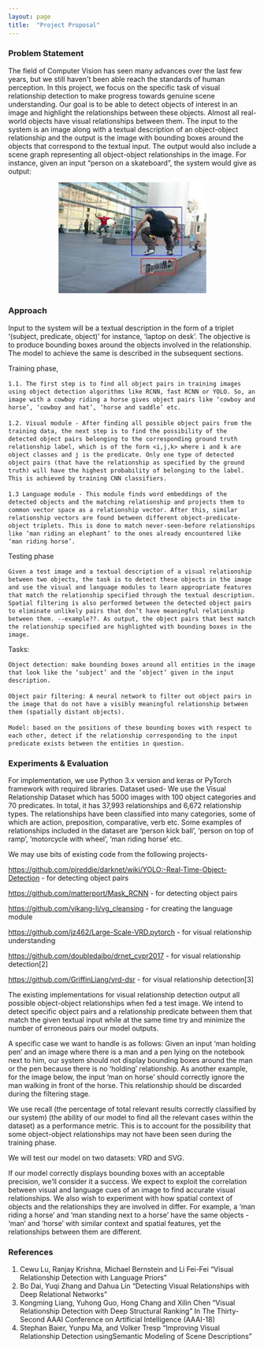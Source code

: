 ```yaml
---
layout: page
title:  "Project Proposal"
---
```


### Problem Statement

The field of Computer Vision has seen many advances over the last few years, but we still haven't been able reach the standards of human perception. In this project, we focus on the specific task of visual relationship detection to make progress towards genuine scene understanding. Our goal is to be able to detect objects of interest in an image and highlight the relationships between these objects. Almost all real-world objects have visual relationships between them. The input to the system is an image along with a textual description of an object-object relationship and the output is the image with bounding boxes around the objects that correspond to the textual input. The output would also include a scene graph representing all object-object relationships in the image. For instance, given an input “person on a skateboard”, the system would give as output: 

<center><img src="../assets/img/man-skateboard.jpeg" width="300px" alt=""></center>

### Approach

Input to the system will be a textual description in the form of a triplet ‘(subject, predicate, object)’ for instance, ‘laptop on desk’. The objective is to produce bounding boxes around the objects involved in the relationship. The model to achieve the same is described in the subsequent sections. 

Training phase, 

	1.1. The first step is to find all object pairs in training images using object detection algorithms like RCNN, fast RCNN or YOLO. So, an image with a cowboy riding a horse gives object pairs like ‘cowboy and horse’, ‘cowboy and hat’, ‘horse and saddle’ etc. 

	1.2. Visual module - After finding all possible object pairs from the training data, the next step is to find the possibility of the detected object pairs belonging to the corresponding ground truth relationship label, which is of the form <i,j,k> where i and k are object classes and j is the predicate. Only one type of detected object pairs (that have the relationship as specified by the ground truth) will have the highest probability of belonging to the label. This is achieved by training CNN classifiers. 

	1.3 Language module - This module finds word embeddings of the detected objects and the matching relationship and projects them to common vector space as a relationship vector. After this, similar relationship vectors are found between different object-predicate-object triplets. This is done to match never-seen-before relationships like ‘man riding an elephant’ to the ones already encountered like ‘man riding horse’. 

Testing phase

	Given a test image and a textual description of a visual relationship between two objects, the task is to detect these objects in the image and use the visual and language modules to learn appropriate features that match the relationship specified through the textual description. Spatial filtering is also performed between the detected object pairs to eliminate unlikely pairs that don’t have meaningful relationship between them. --example??. As output, the object pairs that best match the relationship specified are highlighted with bounding boxes in the image.   
		
		
Tasks:

	Object detection: make bounding boxes around all entities in the image that look like the ‘subject’ and the ‘object’ given in the input description.
	
	Object pair filtering: A neural network to filter out object pairs in the image that do not have a visibly meaningful relationship between them (spatially distant objects).
	
	Model: based on the positions of these bounding boxes with respect to each other, detect if the relationship corresponding to the input predicate exists between the entities in question.

### Experiments & Evaluation

For implementation, we use Python 3.x version and keras or PyTorch framework with required libraries. 
Dataset used- We use the Visual Relationship Dataset which has 5000 images with 100 object categories and 70 predicates. In total, it has 37,993 relationships and 6,672 relationship types. The relationships have been classified into many categories, some of which are action, preposition, comparative, verb etc.  Some examples of relationships included in the dataset are  ‘person kick ball’, ‘person on top of ramp’, ‘motorcycle with wheel’, ‘man riding horse’ etc.  

We may use bits of existing code from the following projects- 

<https://github.com/pjreddie/darknet/wiki/YOLO:-Real-Time-Object-Detection> - for detecting object pairs

<https://github.com/matterport/Mask_RCNN> - for detecting object pairs

<https://github.com/yikang-li/vg_cleansing> - for creating the language module

<https://github.com/jz462/Large-Scale-VRD.pytorch> - for visual relationship understanding

<https://github.com/doubledaibo/drnet_cvpr2017> - for visual relationship detection[2]

<https://github.com/GriffinLiang/vrd-dsr> - for visual relationship detection[3]

The existing implementations for visual relationship detection output all possible object-object relationships when fed a test image. We intend to detect specific object pairs and a relationship predicate between them that match the given textual input while at the same time try and minimize the number of erroneous pairs our model outputs. 

A specific case we want to handle is as follows:
Given an input ‘man holding pen’ and an image where there is a man and a pen lying on the notebook next to him, our system should not display bounding boxes around the man or the pen because there is no ‘holding’ relationship. As another example, for the image below, the input ‘man on horse’ should correctly ignore the man walking in front of the horse. This relationship should be discarded during the filtering stage.  

We use recall (the percentage of total relevant results correctly classified by our system) (the ability of our model to find all the relevant cases within the dataset) as a performance metric. This is to account for the possibility that some object-object relationships may not have been seen during the training phase.  

We will test our model on two datasets: VRD and SVG.

If our model correctly displays bounding boxes with an acceptable precision, we’ll consider it a success. We expect to exploit the correlation between visual and language cues of an image to find accurate visual relationships. We also wish to experiment with how spatial context of objects and the relationships they are involved in differ. For example, a ‘man riding a horse’ and ‘man standing next to a horse’ have the same objects - ‘man’ and ‘horse’ with similar context and spatial features, yet the relationships between them are different.  

### References

1. Cewu Lu, Ranjay Krishna, Michael Bernstein and Li Fei-Fei “Visual Relationship Detection with Language Priors”
2. Bo Dai, Yuqi Zhang and Dahua Lin “Detecting Visual Relationships with Deep Relational Networks” 
3. Kongming Liang, Yuhong Guo, Hong Chang and Xilin Chen “Visual Relationship Detection with Deep Structural Ranking” In The Thirty-Second AAAI Conference on Artificial Intelligence (AAAI-18) 
4. Stephan Baier, Yunpu Ma, and Volker Tresp “Improving Visual Relationship Detection usingSemantic Modeling of Scene Descriptions”


